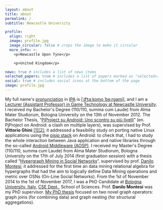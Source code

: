 ```yaml
---
layout: about
title: about
permalink: /
subtitle: Newcastle University

profile:
  align: right
  image: profile.jpg
  image_circular: false # crops the image to make it circular
  more_info: >-
    <p>Newcastle Upon Tyne</p>

    <p>United Kingdom</p>

news: true # includes a list of news items
selected_papers: true # includes a list of papers marked as "selected={true}"
social: true # includes social icons at the bottom of the page
image: profile.jpg
---
```

My full name's [pronunciation](http://ipa-reader.xyz/?text=%CB%88d%CA%92a%CB%90komo%20%CB%88be%3Argami&voice=Carla) in [IPA](https://en.wikipedia.org/wiki/International_Phonetic_Alphabet) is [[ˈd͡ʒaːkomo ˈbe:rgami]](http://ipa-reader.xyz/?text=%CB%88d%CA%92a%3Akomo%20%CB%88be%3Argami&voice=Carla), and I am a [Lecturer (Assistant Professor) in Game Technology at Newcastle University](https://www.ncl.ac.uk/computing/staff/profile/giacomobergami.html).
I received my Bachelor's Degree (110/110, summa cum Laude) from Alma Mater Studiorum, Bologna University on the 13th of November 2012. The Bachelor Thesis,  “[PjProject su Android: Uno scontro su più livelli](http://amslaurea.unibo.it/4441/1/bergami_giacomo_tesi.pdf)” (en. PjProject on Android: a clash on multiple layers), was supervised by Prof. **Vittorio Ghini** [[1]](http://www.cs.unibo.it/~ghini/)[[2]](http://www.cs.unibo.it/~ghini/didattica/sistemimobili/BergamiGiacomo/index.html); it addressed a feasibility study on porting native Linux applications using the [pjsip stack](http://www.pjsip.org/) on Android: to check that, I had to study the whole interaction between Java application and native libraries through the so-called [Android Middleware (AOSP)](https://source.android.com/source/).
I received my Master's Degree (110/110, summa cum Laude) from Alma Mater Studiorum, Bologna University on the 17th of July 2014 (first graduation session) with a thesis called “[Hypergraph Mining in Social Networks](http://amslaurea.unibo.it/7106/1/main.pdf)“, supervised by prof. [Danilo Montesi](http://cs.unibo.it/~montesi); it addressed for the first time an data mining relational algebra for hypergraphs that had the aim to logically define Data Mining operations and metric over OSNs (On-Line Social Networks).
From the 1st of November 2014 to the 1st of November 2017, I was a PhD Candidate at [Bologna University, Italy](http://www.unibo.it), [CSE Dept.](http://www.informatica.unibo.it/it), School of Sciences. Prof. **Danilo Montesi** was my PhD supervisor. [My PhD thesis](https://amsdottorato.unibo.it/8348/1/bergami_giacomo_tesi.pdf) focused on two novel graph operators: graph joins (for combining data) and graph nesting (for structural aggregations).
